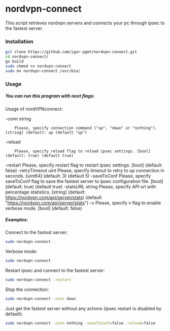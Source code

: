 # nordvpn-connect

This script retrieves nordvpn servers and connects your pc through ipsec to the fastest server.

### Installation
```sh
git clone https://github.com/igor-pgmt/nordvpn-connect.git
cd nordvpn-connect/
go build
sudo chmod +x nordvpn-connect
sudo mv nordvpn-connect /usr/bin/
```

### Usage

##### You can run this program with next flags:
Usage of nordVPNconnect:

  -conn string
  
    	Please, specify connection command ("up", "down" or "nothing"). [string] (default: up (default "up")
      
  -reload
  
    	Please, specify reload flag to reload ipsec settings. [bool] (default: true) (default true)
  -restart
    	Please, specify restart flag to restart ipsec settings. [bool] (default: false)
  -retryTimeout uint
    	Please, specify timeout to retry to up connection in seconds. [uint64] (default: 3) (default 5)
  -saveToConf
    	Please, specify saveToConf flag to save the fastest server to ipsec configuration file. [bool] (default: true) (default true)
  -statsURL string
    	Please, specify API url with percentage statistics. [string] (default: https://nordvpn.com/api/server/stats) (default "https://nordvpn.com/api/server/stats")
  -v	Please, specify v flag to enable verbose mode. [bool] (default: false)

##### Examples:

Connect to the fastest server:
```sh
sudo nordvpn-connect
```

Verbose mode:
```sh
sudo nordvpn-connect
```

Restart ipsec and connect to the fastest server:
```sh
sudo nordvpn-connect -restart
```

Stop the connection:
```sh
sudo nordvpn-connect -conn down
```

Just get the fastest server without any actions (ipsec restart is disabled by default):
```sh
sudo nordvpn-connect -conn nothing -saveToConf=false -reload=false
```
